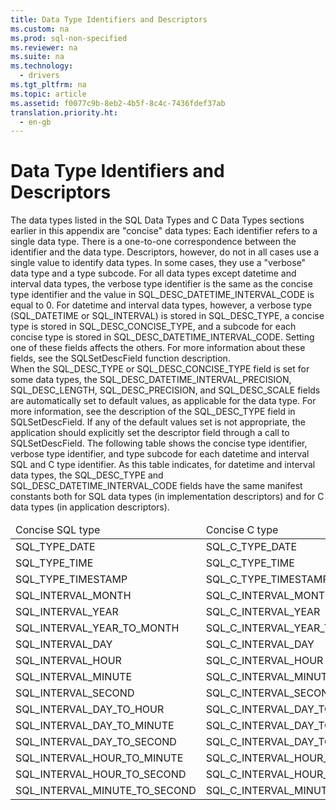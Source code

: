 ```yaml
---
title: Data Type Identifiers and Descriptors
ms.custom: na
ms.prod: sql-non-specified
ms.reviewer: na
ms.suite: na
ms.technology: 
  - drivers
ms.tgt_pltfrm: na
ms.topic: article
ms.assetid: f0077c9b-8eb2-4b5f-8c4c-7436fdef37ab
translation.priority.ht: 
  - en-gb
---
```

# Data Type Identifiers and Descriptors
<?xml version="1.0" encoding="utf-8"?>
<developerReferenceWithoutSyntaxDocument xmlns="http://ddue.schemas.microsoft.com/authoring/2003/5" xmlns:xlink="http://www.w3.org/1999/xlink" xmlns:xsi="http://www.w3.org/2001/XMLSchema-instance" xsi:schemaLocation="http://ddue.schemas.microsoft.com/authoring/2003/5 http://dduestorage.blob.core.windows.net/ddueschema/developer.xsd">
  <introduction>
    <para>The data types listed in the <legacyLink xlink:href="1b22f985-f5e4-4779-87eb-e43329a442b1">SQL Data Types</legacyLink> and <legacyLink xlink:href="b681d260-3dbb-47df-a616-4910d727add7">C Data Types</legacyLink> sections earlier in this appendix are "concise" data types: Each identifier refers to a single data type. There is a one-to-one correspondence between the identifier and the data type. Descriptors, however, do not in all cases use a single value to identify data types. In some cases, they use a "verbose" data type and a type subcode. For all data types except datetime and interval data types, the verbose type identifier is the same as the concise type identifier and the value in SQL_DESC_DATETIME_INTERVAL_CODE is equal to 0. For datetime and interval data types, however, a verbose type (SQL_DATETIME or SQL_INTERVAL) is stored in SQL_DESC_TYPE, a concise type is stored in SQL_DESC_CONCISE_TYPE, and a subcode for each concise type is stored in SQL_DESC_DATETIME_INTERVAL_CODE. Setting one of these fields affects the others. For more information about these fields, see the <legacyLink xlink:href="8c544388-fe9d-4f94-a0ac-fa0b9c9c88a5">SQLSetDescField</legacyLink> function description.</para>
  </introduction>
  <section>
    <content>
      <para>When the SQL_DESC_TYPE or SQL_DESC_CONCISE_TYPE field is set for some data types, the SQL_DESC_DATETIME_INTERVAL_PRECISION, SQL_DESC_LENGTH, SQL_DESC_PRECISION, and SQL_DESC_SCALE fields are automatically set to default values, as applicable for the data type. For more information, see the description of the SQL_DESC_TYPE field in <legacyLink xlink:href="8c544388-fe9d-4f94-a0ac-fa0b9c9c88a5">SQLSetDescField</legacyLink>. If any of the default values set is not appropriate, the application should explicitly set the descriptor field through a call to <legacyBold>SQLSetDescField</legacyBold>.</para>
      <para>The following table shows the concise type identifier, verbose type identifier, and type subcode for each datetime and interval SQL and C type identifier. As this table indicates, for datetime and interval data types, the SQL_DESC_TYPE and SQL_DESC_DATETIME_INTERVAL_CODE fields have the same manifest constants both for SQL data types (in implementation descriptors) and for C data types (in application descriptors).</para>
      <table xmlns:caps="http://schemas.microsoft.com/build/caps/2013/11">
        <thead>
          <tr>
            <TD>
              <para>Concise SQL type</para>
            </TD>
            <TD>
              <para>Concise C type</para>
            </TD>
            <TD>
              <para>Verbose type</para>
            </TD>
            <TD>
              <para>DATETIME_INTERVAL_CODE</para>
            </TD>
          </tr>
        </thead>
        <tbody>
          <tr>
            <TD>
              <para>SQL_TYPE_DATE</para>
            </TD>
            <TD>
              <para>SQL_C_TYPE_DATE</para>
            </TD>
            <TD>
              <para>SQL_DATETIME</para>
            </TD>
            <TD>
              <para>SQL_CODE_DATE</para>
            </TD>
          </tr>
          <tr>
            <TD>
              <para>SQL_TYPE_TIME</para>
            </TD>
            <TD>
              <para>SQL_C_TYPE_TIME</para>
            </TD>
            <TD>
              <para>SQL_DATETIME</para>
            </TD>
            <TD>
              <para>SQL_CODE_TIME</para>
            </TD>
          </tr>
          <tr>
            <TD>
              <para>SQL_TYPE_TIMESTAMP</para>
            </TD>
            <TD>
              <para>SQL_C_TYPE_TIMESTAMP</para>
            </TD>
            <TD>
              <para>SQL_DATETIME</para>
            </TD>
            <TD>
              <para>SQL_CODE_TIMESTAMP</para>
            </TD>
          </tr>
          <tr>
            <TD>
              <para>SQL_INTERVAL_MONTH</para>
            </TD>
            <TD>
              <para>SQL_C_INTERVAL_MONTH</para>
            </TD>
            <TD>
              <para>SQL_INTERVAL</para>
            </TD>
            <TD>
              <para>SQL_CODE_MONTH</para>
            </TD>
          </tr>
          <tr>
            <TD>
              <para>SQL_INTERVAL_YEAR</para>
            </TD>
            <TD>
              <para>SQL_C_INTERVAL_YEAR</para>
            </TD>
            <TD>
              <para>SQL_INTERVAL</para>
            </TD>
            <TD>
              <para>SQL_CODE_YEAR</para>
            </TD>
          </tr>
          <tr>
            <TD>
              <para>SQL_INTERVAL_YEAR_TO_MONTH</para>
            </TD>
            <TD>
              <para>SQL_C_INTERVAL_YEAR_TO_MONTH</para>
            </TD>
            <TD>
              <para>SQL_INTERVAL</para>
            </TD>
            <TD>
              <para>SQL_CODE_YEAR_TO_MONTH</para>
            </TD>
          </tr>
          <tr>
            <TD>
              <para>SQL_INTERVAL_DAY</para>
            </TD>
            <TD>
              <para>SQL_C_INTERVAL_DAY</para>
            </TD>
            <TD>
              <para>SQL_INTERVAL</para>
            </TD>
            <TD>
              <para>SQL_CODE_DAY</para>
            </TD>
          </tr>
          <tr>
            <TD>
              <para>SQL_INTERVAL_HOUR</para>
            </TD>
            <TD>
              <para>SQL_C_INTERVAL_HOUR</para>
            </TD>
            <TD>
              <para>SQL_INTERVAL</para>
            </TD>
            <TD>
              <para>SQL_CODE_HOUR</para>
            </TD>
          </tr>
          <tr>
            <TD>
              <para>SQL_INTERVAL_MINUTE</para>
            </TD>
            <TD>
              <para>SQL_C_INTERVAL_MINUTE</para>
            </TD>
            <TD>
              <para>SQL_INTERVAL</para>
            </TD>
            <TD>
              <para>SQL_CODE_MINUTE</para>
            </TD>
          </tr>
          <tr>
            <TD>
              <para>SQL_INTERVAL_SECOND</para>
            </TD>
            <TD>
              <para>SQL_C_INTERVAL_SECOND</para>
            </TD>
            <TD>
              <para>SQL_INTERVAL</para>
            </TD>
            <TD>
              <para>SQL_CODE_SECOND</para>
            </TD>
          </tr>
          <tr>
            <TD>
              <para>SQL_INTERVAL_DAY_TO_HOUR</para>
            </TD>
            <TD>
              <para>SQL_C_INTERVAL_DAY_TO_HOUR</para>
            </TD>
            <TD>
              <para>SQL_INTERVAL</para>
            </TD>
            <TD>
              <para>SQL_CODE_DAY_TO_HOUR</para>
            </TD>
          </tr>
          <tr>
            <TD>
              <para>SQL_INTERVAL_DAY_TO_MINUTE</para>
            </TD>
            <TD>
              <para>SQL_C_INTERVAL_DAY_TO_MINUTE</para>
            </TD>
            <TD>
              <para>SQL_INTERVAL</para>
            </TD>
            <TD>
              <para>SQL_CODE_DAY_TO_MINUTE</para>
            </TD>
          </tr>
          <tr>
            <TD>
              <para>SQL_INTERVAL_DAY_TO_SECOND</para>
            </TD>
            <TD>
              <para>SQL_C_INTERVAL_DAY_TO_SECOND</para>
            </TD>
            <TD>
              <para>SQL_INTERVAL</para>
            </TD>
            <TD>
              <para>SQL_CODE_DAY_TO_SECOND</para>
            </TD>
          </tr>
          <tr>
            <TD>
              <para>SQL_INTERVAL_HOUR_TO_MINUTE</para>
            </TD>
            <TD>
              <para>SQL_C_INTERVAL_HOUR_TO_MINUTE</para>
            </TD>
            <TD>
              <para>SQL_INTERVAL</para>
            </TD>
            <TD>
              <para>SQL_CODE_HOUR_TO_MINUTE</para>
            </TD>
          </tr>
          <tr>
            <TD>
              <para>SQL_INTERVAL_HOUR_TO_SECOND</para>
            </TD>
            <TD>
              <para>SQL_C_INTERVAL_HOUR_TO_SECOND</para>
            </TD>
            <TD>
              <para>SQL_INTERVAL</para>
            </TD>
            <TD>
              <para>SQL_CODE_HOUR_TO_SECOND</para>
            </TD>
          </tr>
          <tr>
            <TD>
              <para>SQL_INTERVAL_MINUTE_TO_SECOND</para>
            </TD>
            <TD>
              <para>SQL_C_INTERVAL_MINUTE_TO_SECOND</para>
            </TD>
            <TD>
              <para>SQL_INTERVAL</para>
            </TD>
            <TD>
              <para>SQL_CODE_MINUTE_TO_SECOND</para>
            </TD>
          </tr>
        </tbody>
      </table>
    </content>
  </section>
  <relatedTopics />
</developerReferenceWithoutSyntaxDocument>